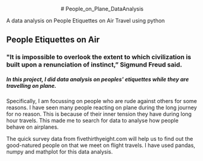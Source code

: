 <p align = "center"> # People_on_Plane_DataAnalysis </p>
A data analysis on People Etiquettes on Air Travel using python

## People Etiquettes on Air
### "It is impossible to overlook the extent to which civilization is built upon a renunciation of instinct,” Sigmund Freud said.

##### In this project, I did data analysis on peoples' etiquettes while they are travelling on plane. 
Specifically, I am focussing on people who are rude against others for some reasons. I have seen many people reacting on plane during the long journey for no reason. This is because of their inner tension they have during long hour travels. This made me to search for data to analyse how people behave on airplanes.

The quick survey data from fivethirthyeight.com will help us to find out the good-natured people on that we meet on flight travels.
I have used pandas, numpy and mathplot for this data analysis.
